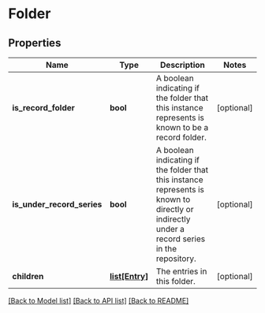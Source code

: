 # Folder

## Properties
Name | Type | Description | Notes
------------ | ------------- | ------------- | -------------
**is_record_folder** | **bool** | A boolean indicating if the folder that this instance represents is known to be a record folder. | [optional] 
**is_under_record_series** | **bool** | A boolean indicating if the folder that this instance represents is known to directly or indirectly under a record series in the repository. | [optional] 
**children** | [**list[Entry]**](Entry.md) | The entries in this folder. | [optional] 

[[Back to Model list]](../README.md#documentation-for-models) [[Back to API list]](../README.md#documentation-for-api-endpoints) [[Back to README]](../README.md)


